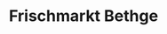 ---
title: "Frischmarkt Bethge"
url: /boerdeland/frischmarkt-bethge-traenkestrasse/
shop: Lebensmittel
---